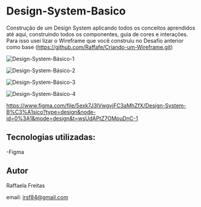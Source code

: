 # Design-System-Basico
Construção de um Design System aplicando todos os conceitos aprendidos até aqui, construindo todos os componentes, guia de cores e interações. Para isso usei lizar o Wireframe que você construiu no Desafio anterior como base (https://github.com/Raffafe/Criando-um-Wireframe.git)


![Design-System-Básico-1](https://github.com/Raffafe/Criando-um-Wireframe/assets/86832858/a6a510a0-c4c2-4068-9c05-26db242bd433)

![Design-System-Básico-2](https://github.com/Raffafe/Criando-um-Wireframe/assets/86832858/9ed27a95-abdf-4ac5-b893-e5ae71dedea7)

![Design-System-Básico-3](https://github.com/Raffafe/Criando-um-Wireframe/assets/86832858/4d5b2d49-d67d-428a-a880-548566b5823f)

![Design-System-Básico-4](https://github.com/Raffafe/Criando-um-Wireframe/assets/86832858/cd6d6c55-bbed-474c-8ac2-27f1886f07c7)

https://www.figma.com/file/5exk7J3lVwgvjFC3aMhZfX/Design-System-B%C3%A1sico?type=design&node-id=0%3A1&mode=design&t=wsUdAPtZ7OMpuDnC-1

## Tecnologias utilizadas:
 -Figma

## Autor 
Raffaela Freitas

email: irsf84@gmail.com
